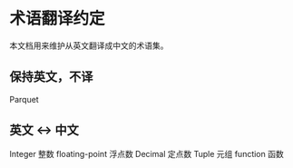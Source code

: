 # 术语翻译约定
本文档用来维护从英文翻译成中文的术语集。

## 保持英文，不译
Parquet

## 英文   <->     中文
Integer             整数
floating-point      浮点数
Decimal             定点数
Tuple               元组
function            函数



